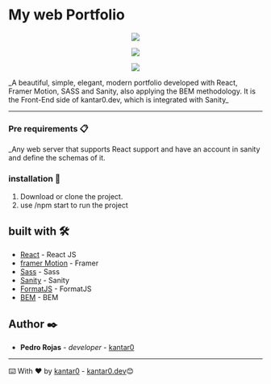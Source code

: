 # My web Portfolio
<p align="center">
  <img src="https://i.ibb.co/NsNDV6m/1.png">
</p>
<p align="center">
  <img src="https://i.ibb.co/f99nMhr/2.png">
</p>
<p align="center">
  <img src="https://i.ibb.co/nk4qvBv/3.png">
</p>
_A beautiful, simple, elegant, modern portfolio developed with React, Framer Motion, SASS and Sanity, also applying the BEM methodology. It is the Front-End side of kantar0.dev, which is integrated with Sanity_

---

### Pre requirements 📋

_Any web server that supports React support and have an account in sanity and define the schemas of it.

### installation 🔧

1. Download or clone the project.
2. use /npm start to run the project

## built with 🛠️

* [React](https://reactjs.org/) - React JS
* [framer Motion](https://www.framer.com/motion/) - Framer
* [Sass](https://sass-lang.com/) - Sass
* [Sanity](https://www.sanity.io/) - Sanity
* [FormatJS](https://formatjs.io/) - FormatJS
* [BEM](http://getbem.com/) - BEM


## Author ✒️

* **Pedro Rojas** - *developer* - [kantar0](https://github.com/kantar0)

---
⌨️ With ❤️ by [kantar0](https://github.com/kantar0)  - [kantar0.dev](https://kantar0.dev)😊
